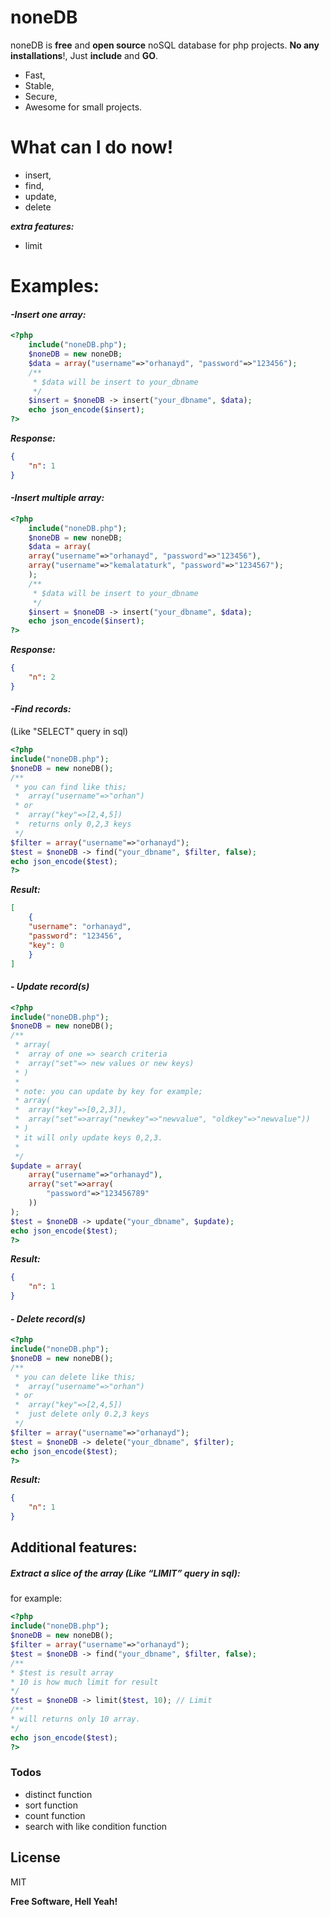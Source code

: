 # noneDB

noneDB is **free** and **open source** noSQL database for php projects. **No any installations**!, Just **include** and **GO**.

  - Fast,
  - Stable,
  - Secure,
  - Awesome for small projects.

# What can I do now!

  - insert,
  - find, 
  - update,
  - delete
  
  ***extra features:***
  - limit


# Examples:
#### ***-Insert one array:***
```php
<?php
    include("noneDB.php");
    $noneDB = new noneDB;
    $data = array("username"=>"orhanayd", "password"=>"123456");
    /**
     * $data will be insert to your_dbname 
     */
    $insert = $noneDB -> insert("your_dbname", $data);
    echo json_encode($insert);
?>
```
***Response:***
``` json
{
    "n": 1
}
```
#### ***-Insert multiple array:***
```php
<?php
    include("noneDB.php");
    $noneDB = new noneDB;
    $data = array(
    array("username"=>"orhanayd", "password"=>"123456"), 
    array("username"=>"kemalataturk", "password"=>"1234567");
    );
    /**
     * $data will be insert to your_dbname 
     */
    $insert = $noneDB -> insert("your_dbname", $data);
    echo json_encode($insert);
?>
```
***Response:***
```json
{
    "n": 2
}
```
#### ***-Find records:*** 
 (Like "SELECT" query in sql)
```php
<?php
include("noneDB.php");
$noneDB = new noneDB();
/**
 * you can find like this;
 *  array("username"=>"orhan")
 * or
 *  array("key"=>[2,4,5])
 *  returns only 0,2,3 keys 
 */
$filter = array("username"=>"orhanayd");
$test = $noneDB -> find("your_dbname", $filter, false);
echo json_encode($test);
?>
```
***Result:***
```json
[
    {
    "username": "orhanayd", 
    "password": "123456", 
    "key": 0
    }
]
```

#### ***- Update record(s)***
```php
<?php
include("noneDB.php");
$noneDB = new noneDB();
/**
 * array(
 *  array of one => search criteria
 *  array("set"=> new values or new keys)
 * )
 * 
 * note: you can update by key for example;
 * array(
 *  array("key"=>[0,2,3]),
 *  array("set"=>array("newkey"=>"newvalue", "oldkey"=>"newvalue"))
 * )
 * it will only update keys 0,2,3.
 * 
 */
$update = array(
    array("username"=>"orhanayd"),
    array("set"=>array(
        "password"=>"123456789"
    ))
);
$test = $noneDB -> update("your_dbname", $update);
echo json_encode($test);
?>
```
***Result:***
```json
{
    "n": 1
}
```

#### ***- Delete record(s)***
```php
<?php
include("noneDB.php");
$noneDB = new noneDB();
/**
 * you can delete like this;
 *  array("username"=>"orhan")
 * or
 *  array("key"=>[2,4,5])
 *  just delete only 0.2,3 keys
 */
$filter = array("username"=>"orhanayd");
$test = $noneDB -> delete("your_dbname", $filter);
echo json_encode($test);
?>
```
***Result:***
```json
{
    "n": 1
}
```

## Additional features:

##### Extract a slice of the array (Like “LIMIT” query in sql):
for example:
```php
<?php
include("noneDB.php");
$noneDB = new noneDB();
$filter = array("username"=>"orhanayd");
$test = $noneDB -> find("your_dbname", $filter, false);
/**
* $test is result array
* 10 is how much limit for result
*/
$test = $noneDB -> limit($test, 10); // Limit
/**
* will returns only 10 array.
*/
echo json_encode($test);
?>
```

### Todos

 - distinct function
 - sort function
 - count function
 - search with like condition function

License
----

MIT

**Free Software, Hell Yeah!**
